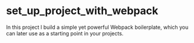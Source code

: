 # set_up_project_with_webpack
In this project l build a simple yet powerful Webpack boilerplate, which you can later use as a starting point in your projects.
